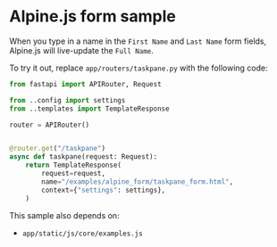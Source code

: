 # Alpine.js form sample

When you type in a name in the `First Name` and `Last Name` form fields, Alpine.js will live-update the `Full Name`.

To try it out, replace `app/routers/taskpane.py` with the following code:

```python
from fastapi import APIRouter, Request

from ..config import settings
from ..templates import TemplateResponse

router = APIRouter()


@router.get("/taskpane")
async def taskpane(request: Request):
    return TemplateResponse(
        request=request,
        name="/examples/alpine_form/taskpane_form.html",
        context={"settings": settings},
    )
```

This sample also depends on:

- `app/static/js/core/examples.js`
